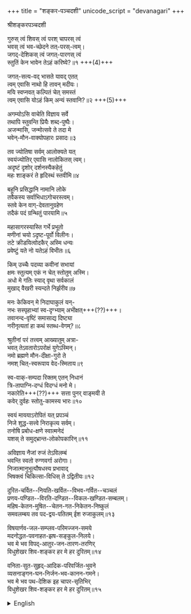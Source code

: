 +++
title = "शङ्कर-पञ्चदशी"
unicode_script = "devanagari"
+++

श्रीशङ्करपञ्चदशी

गुरुस् त्वं शिवस् त्वं परश् चापरस् त्वं  
भवस् त्वं भव-च्छेदने तत्-परस्-त्वम्।  
जगद्-देशिकस् त्वं जगत्-पारगस् त्वं  
स्तुतिं केन भावेन तेऽहं करिष्ये?॥१ +++(4)+++  

जगत्-सत्य-वद् भासते यावद् एतत्  
त्वम् एवासि नाथो हि तावन् मदीयः।  
मयि स्वप्नवत् कल्पितं चेत् समस्तं  
त्वम् एवासि योऽहं किम् अन्यं स्तवानि?॥२  +++(5)+++  

अगम्योऽसि वाचेति विज्ञाय सर्वे  
तथापि स्तुवन्ति प्रियैः शब्द-पुष्पैः।  
अजन्मासि, जन्मोत्सवे ते तदा मे  
भवेन्-मौन-वाक्योपहारः प्रसादः॥३  

तव ज्योतिषा सर्वम् आलोक्यते यत्  
स्वयंज्योतिर् एवासि नालोकितस् त्वम्।  
अदृष्टं दृशोर् दर्शनस्यैकहेतुं  
महः शाङ्करं ते हृदिस्थं स्तवीमि॥४  

बहूनि प्रसिद्धानि नामानि लोके  
तवैकस्य सर्वाभिधाऽगोचरस्त्वम्।  
स्तवे केन वाग्-देवतानुग्रहेण  
तदैकं पदं ग्रन्थितुं पारयामि॥५  

महासागरस्यास्ति गर्भे प्रभूतो  
मणीनां चयो ऽदृष्ट-पूर्वो विलीनः।  
तटे क्रीडयित्वोदकैर् अस्मि धन्यः  
प्रवेष्टुं यते नो यतेऽहं विभीतः॥६  

किम् उच्चैः पदव्या कवीनां सभायां  
क्षमः स्तुत्यम् एकं न चेत् स्तोतुम् अस्मि।  
अधो मे गतिः स्याद् वृथा सर्वकालं  
मुखाद् वैखरी स्यन्दते निर्झरीव॥७  

मनः केकिवन् मे निदाघाकुलं यन्-  
नभः सस्पृहाभ्यां स्व-दृग्भ्याम् अभीक्षत्+++(??)+++।  
तवानन्द-वृष्टिं समासाद्य दिष्ट्या  
नरीनृत्यतां हा कथं स्तब्ध-वेगम्?॥८  

श्रुतीनां परं तत्त्वम् आख्यातुम् अत्रा-  
भवत् तेऽवतारोऽपरोक्षं युगेऽस्मिन्।  
नमो ब्रह्मणे मौन-दीक्षा-गुरो ते  
नमश् चित्-स्वरूपाय वेद-स्मिताय॥९  

स्व-वाक्-सम्पदा रिक्तम् एतन् निधानं  
त्रि-तापाग्नि-दग्धं विदग्धं मनो मे।  
नकारेति+++(??)+++ सत्ता पुनर् वाङ्मयी ते  
कवेर् दुर्वहः स्तोतु-कामस्य भारः॥१०  

स्वयं माययाऽरोपितं यत् प्रपञ्चं  
निजे शुद्ध-सत्त्वे निराकृत्य सर्वम्।  
तनोषि प्रबोध-क्षणे स्वात्मनेदं  
यशस् ते समुद्भ्रान्त-लोकोपकारिन्॥११  

अविज्ञाय नैजां रुजं तेऽविलम्बं  
भवन्ति स्वतो रुग्णवर्गा अरोगाः।  
निजात्मानुभूत्यौषधस्य प्रभावाद्  
भिषक्त्वं चिकित्सा-विधिस् ते ऽद्वितीयः॥१२  

दुरित-चर्वित--नियति-खर्वित--विभव-गर्वित--चञ्चलं  
प्रणय-पण्डित--विरति-दण्डित--विकल-खण्डित-सम्बलम्।  
महिष-केतन-मुषित--चेतन-गत-निकेतन-निष्कुलं  
समवलम्बय तव पद-द्वय-पतितम् ईश रुजाकुलम्॥१३  

विषयार्णव-जल-सम्प्लव-परिमज्जन-समये  
मदनोद्धत-पवनाहत-झष-सङ्कुल-निलये।  
भव मे भव विपद्-आतुर-जन-तारण-तरणिर्  
विधुशेखर शिव-शङ्कर हर मे हर दुरितम्॥१४  

वनिता-सुत-सुहृद्-आदिक-परिवर्जित-भुवने  
व्यसनाङ्गन-घन-निर्जन-भव-कानन-गमने।  
भव मे भव पथ-देशिक इह चापर-सृतिभिर्  
विधुशेखर शिव-शङ्कर हर मे हर दुरितम्॥१५  

<details><summary>English</summary>

> Your pen has made a cake walk through the metre bhujangaprayaata,  a layaanvita measure that often baffles the poet with its monotonous khanda-gati. Your composition has happily spared this and has emerged with variety and melody in its phrasing.  - R Ganesh
</details>

